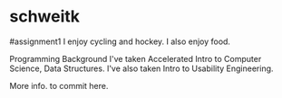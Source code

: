 # schweitk
#assignment1
I enjoy cycling and hockey. I also enjoy food.

Programming Background
I've taken Accelerated Intro to Computer Science, Data Structures. I've also taken Intro to Usability Engineering.

More info. to commit here.
